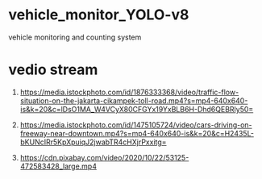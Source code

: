 # vehicle_monitor_YOLO-v8
vehicle monitoring and counting system
# vedio stream
1. https://media.istockphoto.com/id/1876333368/video/traffic-flow-situation-on-the-jakarta-cikampek-toll-road.mp4?s=mp4-640x640-is&k=20&c=lDsO1MA_W4VCyX80CFGYx19YxBLB6H-Dhd6QEBRly50=

2. https://media.istockphoto.com/id/1475105724/video/cars-driving-on-freeway-near-downtown.mp4?s=mp4-640x640-is&k=20&c=H2435L-bKUNcIRr5KpXpuiqJ2jwabTR4cHXjrPxxitg=

3. https://cdn.pixabay.com/video/2020/10/22/53125-472583428_large.mp4